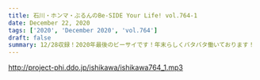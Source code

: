 ```yaml
---
title: 石川・ホンマ・ぶるんのBe-SIDE Your Life! vol.764-1
date: December 22, 2020
tags: ['2020', 'December 2020', 'vol.764']
draft: false
summary: 12/28収録！2020年最後のビーサイです！年末らしくバタバタ働いております！
---
```


http://project-phi.ddo.jp/ishikawa/ishikawa764_1.mp3
